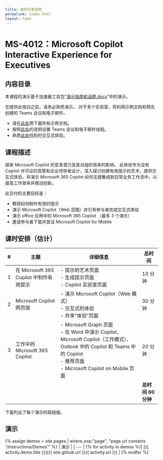 ```yaml
---
title: 联机托管说明
permalink: index.html
layout: home
---
```


# MS-4012：Microsoft Copilot Interactive Experience for Executives 

## 内容目录

本课程的演示基于加速器工具包“[演示指南和话题.docx](https://microsoft.seismic.com/Link/Content/DCJC9CXBThjcFGfJjJXMQ2jXqfCG)”中的演示。

在提供此培训之前，请务必熟悉演示。 对于多个实验室，将利用示例文档和预先创建的 Teams 会议和电子邮件。

- 请在[此处](https://github.com/MicrosoftLearning/MS-4012-Microsoft-Copilot-Unlocked/tree/master/Resourcefiles)预下载所有示例文档。
- 按照[此处](https://microsoft.seismic.com/Link/Content/DCFPQWmT2DMXC8WJjgjP4H44GWXG)的说明设置 Teams 会议和电子邮件线程。
- 熟悉[此处](https://aka.ms/CopilotWebEE)找到的交互式体验。



## 课程描述

探索 Microsoft Copilot 的变革潜力及其对组织效率的影响。 此体验专为没有 Copilot 许可证的高管和企业领导者设计，深入探讨创建有效提示的艺术，提供交互式体验，并演示 Microsoft 365 Copilot 如何无缝集成到日常业务工作流中，以提高工作效率并推动创新。

此交付的主要目标是：

- 教授如何制作有效的提示
- 演示 Microsoft Copilot（Web 范围）并引导参与者完成交互式体验
- 演示 office 应用中的 Microsoft 365 Copilot （最多 3 个演示）
- 邀请参与者下载并尝试 Microsoft Copilot for Mobile

## 课时安排（估计） 

| # | 主题                                 | 详细信息                                                                                          | 总时间      |
|---|---------------------------------------|--------------------------------------------------------------------------------------------------|-----------------|
| 1 | 在 Microsoft 365 Copilot 中制作有效提示 | - 提示的艺术页面 <br> - 生成提示页面 <br> - Copilot 实验室页面 | 10 分钟    |
| 2 | Microsoft Copilot 网页版          | - 演示 Microsoft Copilot（Web 模式） <br> - 交互式的体验  <br> - 共享“体验”页面 | 30 分钟      |
| 3 | 工作中的 Microsoft 365 Copilot     | - Microsoft Graph 页面 <br> - 在 Word 中演示 Copilot、Microsoft Copilot（工作模式）、Outlook 中的 Copilot 和 Teams 中的 Copilot <br> - 推荐页面 <br> - Microsoft Copilot on Mobile 页面 | 20 分钟      |
|   |                                       |                                                                                                  | **总时间 60 分钟** |


下面列出了每个演示的超链接。

## 演示

{% assign demos = site.pages | where_exp:"page", "page.url contains '/Instructions/Demos'" %}
| 演示 |
| --- |
{% for activity in demos  %}| [{{ activity.demo.title }}]({{ site.github.url }}{{ activity.url }}) |
{% endfor %}

